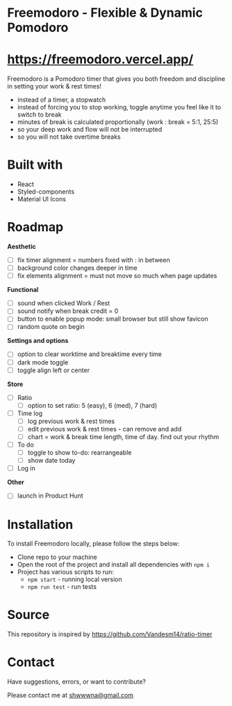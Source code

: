 
# Freemodoro - Flexible & Dynamic Pomodoro
# https://freemodoro.vercel.app/

Freemodoro is a Pomodoro timer that gives you both freedom and discipline in setting your work & rest times! 

- instead of a timer, a stopwatch
- instead of forcing you to stop working, toggle anytime you feel like it to switch to break
- minutes of break is calculated proportionally (work : break = 5:1, 25:5)
- so your deep work and flow will not be interrupted
- so you will not take overtime breaks

# Built with
  - React
  - Styled-components
  - Material UI Icons

# Roadmap
**Aesthetic**
- [ ] fix timer alignment = numbers fixed with : in between
- [ ] background color changes deeper in time
- [ ] fix elements alignment = must not move so much when page updates

**Functional**
- [ ] sound when clicked Work / Rest
- [ ] sound notify when break credit = 0
- [ ] button to enable popup mode: small browser but still show favicon
- [ ] random quote on begin

**Settings and options**
- [ ] option to clear worktime and breaktime every time
- [ ] dark mode toggle
- [ ] toggle align left or center

**Store**
- [ ] Ratio
  - [ ] option to set ratio: 5 (easy), 6 (med), 7 (hard)
- [ ] Time log
  - [ ] log previous work & rest times
  - [ ] edit previous work & rest times - can remove and add
  - [ ] chart = work & break time length, time of day. find out your rhythm
- [ ] To do
  - [ ] toggle to show to-do: rearrangeable
  - [ ] show date today
- [ ] Log in

**Other**
- [ ] launch in Product Hunt

# Installation

To install Freemodoro locally, please follow the steps below:
  - Clone repo to your machine
  - Open the root of the project and install all dependencies with `npm i` 
  - Project has various scripts to run:
    - `npm start` - running local version
    - `npm run test` - run tests

# Source

This repository is inspired by https://github.com/Vandesm14/ratio-timer

# Contact
Have suggestions, errors, or want to contribute?

Please contact me at shwwwna@gmail.com
